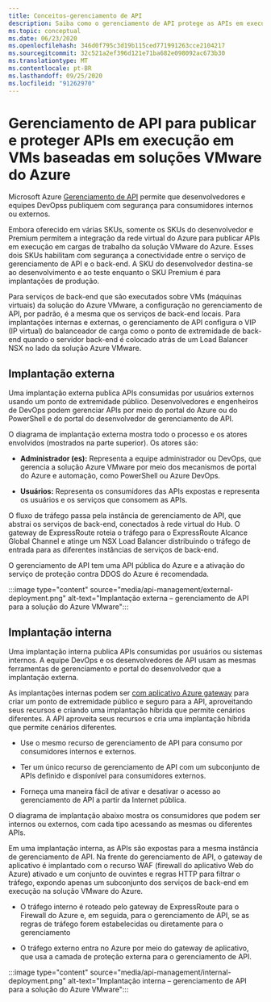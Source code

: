 ```yaml
---
title: Conceitos-gerenciamento de API
description: Saiba como o gerenciamento de API protege as APIs em execução nas VMs (máquinas virtuais) da solução VMware do Azure
ms.topic: conceptual
ms.date: 06/23/2020
ms.openlocfilehash: 346d0f795c3d19b115ced771991263cce2104217
ms.sourcegitcommit: 32c521a2ef396d121e71ba682e098092ac673b30
ms.translationtype: MT
ms.contentlocale: pt-BR
ms.lasthandoff: 09/25/2020
ms.locfileid: "91262970"
---
```

# <a name="api-management-to-publish-and-protect-apis-running-on-azure-vmware-solution-based-vms"></a>Gerenciamento de API para publicar e proteger APIs em execução em VMs baseadas em soluções VMware do Azure

Microsoft Azure [Gerenciamento de API](https://azure.microsoft.com/services/api-management/) permite que desenvolvedores e equipes DevOpss publiquem com segurança para consumidores internos ou externos.

Embora oferecido em várias SKUs, somente os SKUs do desenvolvedor e Premium permitem a integração da rede virtual do Azure para publicar APIs em execução em cargas de trabalho da solução VMware do Azure. Esses dois SKUs habilitam com segurança a conectividade entre o serviço de gerenciamento de API e o back-end. A SKU do desenvolvedor destina-se ao desenvolvimento e ao teste enquanto o SKU Premium é para implantações de produção.

Para serviços de back-end que são executados sobre VMs (máquinas virtuais) da solução do Azure VMware, a configuração no gerenciamento de API, por padrão, é a mesma que os serviços de back-end locais. Para implantações internas e externas, o gerenciamento de API configura o VIP (IP virtual) do balanceador de carga como o ponto de extremidade de back-end quando o servidor back-end é colocado atrás de um Load Balancer NSX no lado da solução Azure VMware.

## <a name="external-deployment"></a>Implantação externa

Uma implantação externa publica APIs consumidas por usuários externos usando um ponto de extremidade público. Desenvolvedores e engenheiros de DevOps podem gerenciar APIs por meio do portal do Azure ou do PowerShell e do portal do desenvolvedor de gerenciamento de API.

O diagrama de implantação externa mostra todo o processo e os atores envolvidos (mostrados na parte superior). Os atores são:

- **Administrador (es):** Representa a equipe administrador ou DevOps, que gerencia a solução Azure VMware por meio dos mecanismos de portal do Azure e automação, como PowerShell ou Azure DevOps.

- **Usuários:**  Representa os consumidores das APIs expostas e representa os usuários e os serviços que consomem as APIs.

O fluxo de tráfego passa pela instância de gerenciamento de API, que abstrai os serviços de back-end, conectados à rede virtual do Hub. O gateway de ExpressRoute roteia o tráfego para o ExpressRoute Alcance Global Channel e atinge um NSX Load Balancer distribuindo o tráfego de entrada para as diferentes instâncias de serviços de back-end.

O gerenciamento de API tem uma API pública do Azure e a ativação do serviço de proteção contra DDOS do Azure é recomendada. 

:::image type="content" source="media/api-management/external-deployment.png" alt-text="Implantação externa – gerenciamento de API para a solução do Azure VMware":::


## <a name="internal-deployment"></a>Implantação interna

Uma implantação interna publica APIs consumidas por usuários ou sistemas internos. A equipe DevOps e os desenvolvedores de API usam as mesmas ferramentas de gerenciamento e portal do desenvolvedor que a implantação externa.

As implantações internas podem ser [com aplicativo Azure gateway](../api-management/api-management-howto-integrate-internal-vnet-appgateway.md) para criar um ponto de extremidade público e seguro para a API, aproveitando seus recursos e criando uma implantação híbrida que permite cenários diferentes.  A API aproveita seus recursos e cria uma implantação híbrida que permite cenários diferentes.

* Use o mesmo recurso de gerenciamento de API para consumo por consumidores internos e externos.

* Ter um único recurso de gerenciamento de API com um subconjunto de APIs definido e disponível para consumidores externos.

* Forneça uma maneira fácil de ativar e desativar o acesso ao gerenciamento de API a partir da Internet pública.

O diagrama de implantação abaixo mostra os consumidores que podem ser internos ou externos, com cada tipo acessando as mesmas ou diferentes APIs.

Em uma implantação interna, as APIs são expostas para a mesma instância de gerenciamento de API. Na frente do gerenciamento de API, o gateway de aplicativo é implantado com o recurso WAF (firewall do aplicativo Web do Azure) ativado e um conjunto de ouvintes e regras HTTP para filtrar o tráfego, expondo apenas um subconjunto dos serviços de back-end em execução na solução VMware do Azure.

* O tráfego interno é roteado pelo gateway de ExpressRoute para o Firewall do Azure e, em seguida, para o gerenciamento de API, se as regras de tráfego forem estabelecidas ou diretamente para o gerenciamento  

* O tráfego externo entra no Azure por meio do gateway de aplicativo, que usa a camada de proteção externa para o gerenciamento de API.


:::image type="content" source="media/api-management/internal-deployment.png" alt-text="Implantação interna – gerenciamento de API para a solução do Azure VMware":::